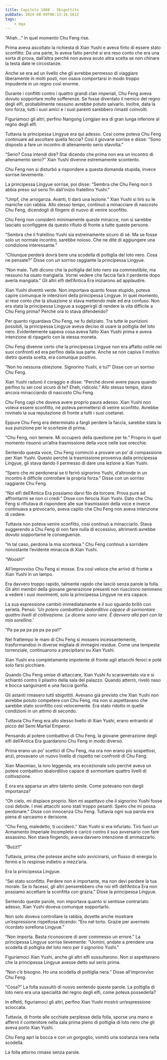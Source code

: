 ```yaml
---
title: Capitolo 1888 - Sbigottito
pubDate: 2024-08-09T06:13:16.561Z
tags:
    - mga
---
```



“Ahah…” In quel momento Chu Feng rise.


Prima aveva ascoltato la richiesta di Xian Yushi e aveva finto di essere stato sconfitto. Da una parte, lo aveva fatto perché si era reso conto che era una sorta di prova, dall’altra perché non aveva avuto altra scelta se non chinare la testa date le circostanze.


Anche se era ad un livello che gli avrebbe permesso di viaggiare liberamente in molti posti, non osava comportarsi in modo troppo impudente in un regno così enorme.


Durante i conflitti contro i quattro grandi clan imperiali, Chu Feng aveva dovuto sopportare molte sofferenze. Se fosse diventato il nemico del regno degli elfi, probabilmente nessuno avrebbe potuto salvarlo. Inoltre, data la loro forza, tutti i suoi amici e i suoi parenti sarebbero rimasti coinvolti.


Figuriamoci gli altri, perfino Nangong Longjian era di gran lunga inferiore al regno degli elfi.


Tuttavia la principessa Lingyue era qui adesso. Così come poteva Chu Feng continuare ad ascoltare quella feccia? Così il giovane sorrise e disse: “Sono disposto a fare un incontro di allenamento serio stavolta.”

“Serio? Cosa intendi dire? Stai dicendo che prima non era un incontro di allenamento serio?” Xian Yushi divenne estremamente scontento.


Chu Feng non si disturbò a rispondere a questa domanda stupida, invece sorrise lievemente.


La principessa Lingyue sorrise, poi disse: “Sembra che Chu Feng non ti abbia preso sul serio fin dall’inizio fratellino Yushi.”

“Umpf, che arroganza. Avanti, ti darò una lezione.” Xian Yushi si tirò su le maniche con rabbia. Allo stesso tempo, continuò a minacciare di nascosto Chu Feng, dicendogli di fingere di nuovo di venire sconfitto.


Chu Feng non considerò minimamente queste minacce, non si sarebbe lasciato sconfiggere da questo rifiuto di fronte a tutte queste persone.

“Sembra che il fratellino Yushi sia estremamente sicuro di sé. Ma se fosse solo un normale incontro, sarebbe noioso. Che ne dite di aggiungere una condizione interessante.”

“Chiunque perderà dovrà bere una scodella di poltiglia del loto nero. Cosa ne pensate?” Disse con un sorriso raggiante la principessa Lingyue.

“Non male. Tutti dicono che la poltiglia del loto nero sia commestibile, ma nessuno ha osato mangiarla. Vorrei vedere che faccia farà il perdente dopo averla mangiata.” Gli altri elfi dell’Antica Era iniziarono ad applaudire.


Xian Yushi diventò verde. Non importava quanto fosse stupido, poteva capire comunque le intenzioni della principessa Lingyue. In quel momento, si rese conto che la situazione si stava mettendo male ed era confuso. Non era stata la principessa Lingyue a suggerirgli di rendere la vita difficile a Chu Feng prima? Perché ora lo stava difendendo?


Per quanto riguardava Chu Feng, ne fu deliziato. Tra tutte le punizioni possibili, la principessa Lingyue aveva deciso di usare la poltiglia del loto nero. Evidentemente sapeva cosa aveva fatto Xian Yushi prima e aveva intenzione di ripagarlo con la stessa moneta.


Chu Feng divenne certo che la principessa Lingyue non era affatto ostile nei suoi confronti ed era perfino dalla sua parte. Anche se non capiva il motivo dietro questa scelta, era comunque positivo.

“Non ho nessuna obiezione. Signorino Yushi, e tu?” Disse con un sorriso Chu Feng.


Xian Yushi radunò il coraggio e disse: “Perché dovrei avere paura quando perfino tu sei così sicuro di te? Eheh, ridicolo.” Allo stesso tempo, stava ancora minacciando di nascosto Chu Feng.

Chu Feng capì che doveva avere proprio paura adesso. Xian Yushi non voleva essere sconfitto, né poteva permettersi di venire sconfitto. Avrebbe rovinato la sua reputazione di fronte a tutti i suoi coetanei.


Eppure Chu Feng era determinato a fargli perdere la faccia, sarebbe stata la sua punizione per le scortesie di prima.

“Chu Feng, non temere. Mi occuperò della questione per te.” Proprio in quel momento risuonò un’altra trasmissione della voce nelle sue orecchie.


Sentendo questa voce, Chu Feng cominciò a provare un po’ di compassione per Xian Yushi. Questo perché la trasmissione proveniva dalla principessa Lingyue, gli stava dando il permesso di dare una lezione a Xian Yushi.


“Spero che mi perdonerai se ti ferirò signorino Yushi, d’altronde in un incontro è difficile controllare la propria forza.” Disse con un sorriso raggiante Chu Feng.

“Noi elfi dell’Antica Era possiamo darvi filo da torcere. Prova pure ad affrontarmi se non ci credi.” Disse con ferocia Xian Yushi. Dato che Chu Feng si rifiutava di rispondere alle sue trasmissioni della voce e invece continuava a provocarlo, aveva capito che Chu Feng non aveva intenzione di cedere.


Tuttavia non poteva venire sconfitto, così continuò a minacciarlo. Stava suggerendo a Chu Feng di non fare nulla di eccessivo, altrimenti avrebbe dovuto sopportarne le conseguenze.


“In tal caso, perdona la mia scortesia.” Chu Feng continuò a sorridere nonostante l’evidente minaccia di Xian Yushi.


“Woosh!”


All’improvviso Chu Feng si mosse. Era così veloce che arrivò di fronte a Xian Yushi in un lampo.


Era davvero troppo rapido, talmente rapido che lasciò senza parole la folla. Gli altri membri della giovane generazione presenti non riuscirono nemmeno a vedere i suoi movimenti, solo la principessa Lingyue ne era capace.


La sua espressione cambiò immediatamente e il suo sguardo brillò con serietà. Pensò: <em>’Un potere combattivo sbalorditivo capace di sormontare quattro livelli di coltivazione. Le dicerie sono vere. È davvero alla pari con la mia sorellina.’</em>


“Pa pa pa pa pa pa pa pa!!”


Nel frattempo le mani di Chu Feng si mossero incessantemente, trasformandosi in diverse migliaia di immagini residue. Come una tempesta torrenziale, continuarono a precipitarsi su Xian Yushi.


Xian Yushi era completamente impotente di fronte agli attacchi feroci e poté solo farsi picchiare.


Quando Chu Feng smise di attaccare, Xian Yushi fu scaraventato via e si schiantò contro il pilastro della sala del palazzo. Quando atterrò, rivelò naso e bocca sanguinanti e una faccia gonfia.


Gli astanti rimasero tutti sbigottiti. Avevano già previsto che Xian Yushi non avrebbe potuto competere con Chu Feng, ma non si aspettavano che sarebbe stato sconfitto così velocemente. Era stato ridotto in quelle condizioni in un attimo di secondo.


Tuttavia Chu Feng era allo stesso livello di Xian Yushi, erano entrambi al picco del Semi Martial Emperor.


Pensando al potere combattivo di Chu Feng, la giovane generazione degli elfi dell’Antica Era guardarono Chu Feng in modo diverso.


Prima erano un po’ scettici di Chu Feng, ma ora non erano più sospettosi, anzi, provavano un nuovo livello di rispetto nei confronti di Chu Feng.


Xian Miaomiao, la loro leggenda, era eccezionale solo perché aveva un potere combattivo sbalorditivo capace di sormontare quattro livelli di coltivazione.


E ora era apparsa un altro talento simile. Come potevano non dargli importanza?

“Oh cielo, mi dispiace proprio. Non mi aspettavo che il signorino Yushi fosse così debole. I miei attacchi sono stati troppo pesanti. Spero che mi possa perdonare.” Disse con innocenza Chu Feng. Tuttavia ogni sua parola era piena di sarcasmo e derisione.

“Chu Feng, maledetto, ti ucciderò.” Xian Yushi si era infuriato. Tirò fuori un Armamento Imperiale Incompleto e caricò contro il suo avversario con fare assassino. Non stava fingendo, aveva davvero intenzione di ammazzarlo.

“Buzz!!”


Tuttavia, prima che potesse anche solo avvicinarsi, un flusso di energia lo fermò e lo respinse indietro a mezz’aria.


Era la principessa Lingyue.


“Sei stato sconfitto. Perdere non è importante, ma non devi perdere la tua morale. Se lo facessi, gli altri penserebbero che noi elfi dell’Antica Era non possiamo accettare la sconfitta con grazia.” Disse la principessa Lingyue.


Sentendo queste parole, non importava quanto si sentisse contrariato adesso, Xian Yushi doveva comunque sopportarlo.


Non solo doveva controllare la rabbia, dovette anche mostrare un’espressione rispettosa dicendo: “Ero nel torto. Grazie per avermelo ricordato sorellona Lingyue.”


“Non importa. Basta riconoscere di aver commesso un errore.” La principessa Lingyue sorrise lievemente: “Uomini, andate a prendere una scodella di poltiglia del loto nero per il signorino Yushi.”


Figuriamoci Xian Yushi, anche gli altri elfi sussultarono. Non si aspettavano che la principessa Lingyue avesse detto sul serio prima.

“Non c’è bisogno. Ho una scodella di poltiglia nera.” Disse all’improvviso Chu Feng.

“Cosa?” La folla sussultò di nuovo sentendo queste parole. La poltiglia di loto nero era una specialità del regno degli elfi, come poteva possederla?

In effetti, figuriamoci gli altri, perfino Xian Yushi mostrò un’espressione scioccata.


Tuttavia, di fronte alle occhiate perplesse della folla, sporse una mano e afferrò il contenitore nella sala prima pieno di poltiglia di loto nero che gli aveva porto Xian Yushi.


Chu Feng aprì la bocca e con un gorgoglio, vomitò una sostanza nera nella scodella.


La folla attorno rimase senza parole.






